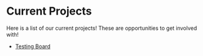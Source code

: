 # Current Projects

Here is a list of our current projects! These are opportunities to get involved with!

- [Testing Board](testingboard/testingboard.md)
